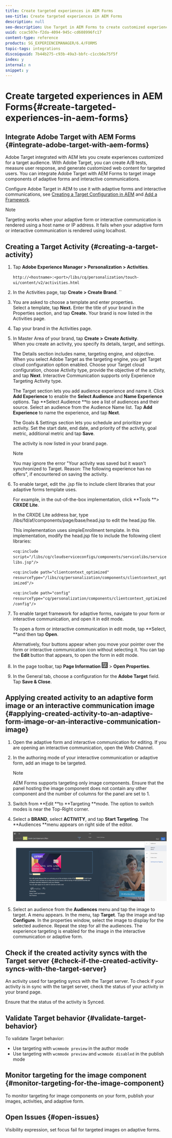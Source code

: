 ```yaml
---
title: Create targeted experiences in AEM Forms
seo-title: Create targeted experiences in AEM Forms
description: null
seo-description: Use Target in AEM Forms to create customized experiences for targeted customers. 
uuid: ccac507e-f2da-4094-945c-cd608996fc17
content-type: reference
products: SG_EXPERIENCEMANAGER/6.4/FORMS
topic-tags: integrations
discoiquuid: 7b44b275-c93b-49a3-bbfc-c1ccb6e75f5f
index: y
internal: n
snippet: y
---
```


# Create targeted experiences in AEM Forms{#create-targeted-experiences-in-aem-forms}

## Integrate Adobe Target with AEM Forms {#integrate-adobe-target-with-aem-forms}

Adobe Target integrated with AEM lets you create experiences customized for a target audience. With Adobe Target, you can create A/B tests, measure user response, and generate customized web content for targeted users. You can integrate Adobe Target with AEM Forms to target image components of adaptive forms and interactive communications.

Configure Adobe Target in AEM to use it with adaptive forms and interactive communications, see [Creating a Target Configuration in AEM](../../sites/administering/using/target.md) and [Add a Framework](../../sites/administering/using/target.md).

>[!NOTE]
>
>Targeting works when your adaptive form or interactive communication is rendered using a host name or IP address. It fails when your adaptive form or interactive communication is rendered using localhost.

## Creating a Target Activity {#creating-a-target-activity}

1. Tap **Adobe Experience Manager &gt; Personalization &gt; Activities**.

   `http://<hostname>:<port>/libs/cq/personalization/touch-ui/content/v2/activities.html`

1. In the Activities page, tap **Create > Create Brand**. `` 
1. You are asked to choose a template and enter properties.  
   Select a template, tap **Next.** Enter the title of your brand in the Properties section, and tap **Create.** 
   Your brand is now listed in the Activities page. 
1. Tap your brand in the Activities page. 
1. In Master Area of your brand, tap **Create &gt;** **Create Activity**.  
   When you create an activity, you specify its details, target, and settings.

   The Details section includes name, targeting engine, and objective. When you select Adobe Target as the targeting engine, you get Target cloud configuration option enabled. Choose your Target cloud configuration, choose Activity type, provide the objective of the activity, and tap **Next**. Interactive Communication supports only Experience Targeting Activity type.

   The Target section lets you add audience experience and name it. Click **Add Experience** to enable the **Select Audience** and **Name Experience** options. Tap **Select Audience **to see a list of audiences and their source. Select an audience from the Audience Name list. Tap **Add Experience** to name the experience, and tap **Next**.

   The Goals & Settings section lets you schedule and prioritize your activity. Set the start date, end date, and priority of the activity, goal metric, additional metric and tap **Save**.

   The activity is now listed in your brand page.

   >[!NOTE]
   >
   >You may ignore the error "Your activity was saved but it wasn't synchronized to Target. Reason: The following experience has no offers", if encountered on saving the activity.

1. To enable target, edit the .jsp file to include client libraries that your adaptive forms template uses.

   For example, in the out-of-the-box implementation, click **Tools **&gt; **CRXDE Lite**.

   In the CRXDE Lite address bar, type /libs/fd/af/components/page/base/head.jsp to edit the head.jsp file.

   This implementation uses simpleEnrollment template. In this implementation, modify the head.jsp file to include the following client libraries:

   `<cq:include script="/libs/cq/cloudserviceconfigs/components/servicelibs/servicelibs.jsp"/>`

   `<cq:include path="clientcontext_optimized" resourceType="/libs/cq/personalization/components/clientcontext_optimized"/>`

   `<cq:include path="config" resourceType="cq/personalization/components/clientcontext_optimized/config"/>`

1. To enable target framework for adaptive forms, navigate to your form or interactive communication, and open it in edit mode.

   To open a form or interactive communication in edit mode, tap **Select, **and then tap **Open**.

   Alternatively, four buttons appear when you move your pointer over the form or interactive communication icon without selecting it. You can tap the **Edit** button that appears, to open the form in edit mode. 

1. In the page toolbar, tap **Page Information** ![](assets/theme-options.png) &gt; **Open Properties**. 
1. In the General tab, choose a configuration for the **Adobe Target** field. Tap **Save & Close**.

## Applying created activity to an adaptive form image or an interactive communication image {#applying-created-activity-to-an-adaptive-form-image-or-an-interactive-communication-image}

1. Open the adaptive form and interactive communication for editing. If you are opening an interactive communication, open the Web Channel.   

1. In the authoring mode of your interactive communication or adaptive form, add an image to be targeted.

   >[!NOTE]
   >
   >AEM Forms supports targeting only image components. Ensure that the panel hosting the image component does not contain any other component and the number of columns for the panel are set to 1.

1. Switch from **Edit **to **Targeting **mode. The option to switch modes is near the Top-Right corner. 
1. Select a **BRAND**, select **ACTIVITY**, and tap **Start Targeting**. The **Audiences **menu appears on right side of the editor. 

   ![](assets/Targeting-Menu.png)

1. Select an audience from the **Audiences** menu and tap the image to target. A menu appears. In the menu, tap **Target**. Tap the image and tap **Configure**. In the properties window, select the image to display for the selected audience. Repeat the step for all the audiences. The experience targeting is enabled for the image in the interactive communication or adaptive form.

## Check if the created activity syncs with the Target server {#check-if-the-created-activity-syncs-with-the-target-server}

An activity used for targeting syncs with the Target server. To check if your activity is in sync with the target server, check the status of your activity in your brand page.

Ensure that the status of the activity is Synced.

## Validate Target behavior {#validate-target-behavior}

To validate Target behavior:

* Use targeting with `wcmmode preview` in the author mode
* Use targeting with `wcmmode preview` and `wcmmode disabled` in the publish mode

## Monitor targeting for the image component {#monitor-targeting-for-the-image-component}

To monitor targeting for image components on your form, publish your images, activities, and adaptive form.

## Open Issues {#open-issues}

Visibility expression, set focus fail for targeted images on adaptive forms.
